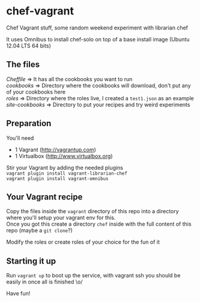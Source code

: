 chef-vagrant
============

Chef Vagrant stuff, some random weekend experiment with librarian chef

It uses Omnibus to install chef-solo on top of a base install image (Ubuntu 12.04 LTS 64 bits)

The files
---------
*Cheffile* => It has all the cookbooks you want to run  
*cookbooks* => Directory where the cookbooks will download, don't put any of your cookbooks here  
*roles* => Directory where the roles live, I created a `test1.json` as an example  
*site-cookbooks* => Directory to put your recipes and try weird experiments  

Preparation
-----------
You'll need
* 1 Vagrant (http://vagrantup.com)
* 1 Virtualbox (http://www.virtualbox.org)

Stir your Vagrant by adding the needed plugins  
`vagrant plugin install vagrant-librarian-chef`  
`vagrant plugin install vagrant-omnibus`  

Your Vagrant recipe
-------------------
Copy the files inside the `vagrant` directory of this repo into a directory where you'll setup your vagrant env for this.  
Once you got this create a directory `chef` inside with the full content of this repo (maybe a `git clone`?)  

Modify the roles or create roles of your choice for the fun of it  

Starting it up
--------------
Run `vagrant up` to boot up the service, with vagrant ssh you should be easily in once all is finished \o/  

Have fun!

